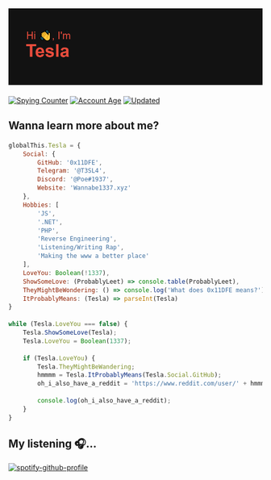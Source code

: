 ## ![Welcome to my profile 🤟](header.png)

[![Spying Counter](https://badges.pufler.dev/visits/0x11DFE/git-badges?style=for-the-badge&color=e74c3c&logo=github&label=Spying+Counter)](https://github.com/0x11DFE)
[![Account Age](https://badges.pufler.dev/years/0x11DFE/?style=for-the-badge&color=27a4fb&logo=github&label=Account+Age)](https://github.com/0x11DFE)
[![Updated](https://badges.pufler.dev/updated/0x11DFE/git-badges?style=for-the-badge&color=f0f6f9&logo=github&label=Account+Age)](https://github.com/0x11DFE)

## Wanna learn more about me?

```js
globalThis.Tesla = {
    Social: {
        GitHub: '0x11DFE',
        Telegram: '@T3SL4',
        Discord: '@Poe#1937',
        Website: 'Wannabe1337.xyz'
    },
    Hobbies: [
        'JS',
        '.NET',
        'PHP',
        'Reverse Engineering',
        'Listening/Writing Rap',
        'Making the www a better place'
    ],
    LoveYou: Boolean(!1337),
    ShowSomeLove: (ProbablyLeet) => console.table(ProbablyLeet),
    TheyMightBeWondering: () => console.log('What does 0x11DFE means?'),
    ItProbablyMeans: (Tesla) => parseInt(Tesla)
}

while (Tesla.LoveYou === false) {
    Tesla.ShowSomeLove(Tesla);
    Tesla.LoveYou = Boolean(1337);

    if (Tesla.LoveYou) {
        Tesla.TheyMightBeWandering;
        hmmmm = Tesla.ItProbablyMeans(Tesla.Social.GitHub);
        oh_i_also_have_a_reddit = 'https://www.reddit.com/user/' + hmmmm;

        console.log(oh_i_also_have_a_reddit);
    }
}
```

## My listening 🎧...
[![spotify-github-profile](https://spotify-github-profile.vercel.app/api/view?uid=eq0o2y8dsh6i76v91eqk9alzd&cover_image=true&theme=default)](https://github.com/kittinan/spotify-github-profile)
